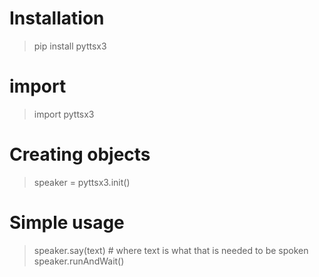 # Installation 

> pip install pyttsx3

# import

> import pyttsx3

# Creating objects

> speaker = pyttsx3.init()

# Simple usage
 
> speaker.say(text)   # where text is what that is needed to be spoken
> speaker.runAndWait()
